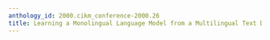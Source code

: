 ```yaml
---
anthology_id: 2000.cikm_conference-2000.26
title: Learning a Monolingual Language Model from a Multilingual Text Database
---
```


